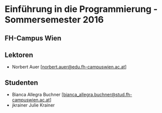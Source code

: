 # Einführung in die Programmierung - Sommersemester 2016
## FH-Campus Wien 

## Lektoren
+ Norbert Auer [norbert.auer@edu.fh-campuswien.ac.at]

## Studenten
+ Bianca Allegra Buchner [bianca_allegra.buchner@stud.fh-campuswien.ac.at]
+ jkrainer Julie Krainer

